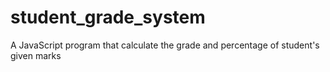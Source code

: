 # student_grade_system
 A JavaScript program that calculate the grade and percentage of student's given marks
